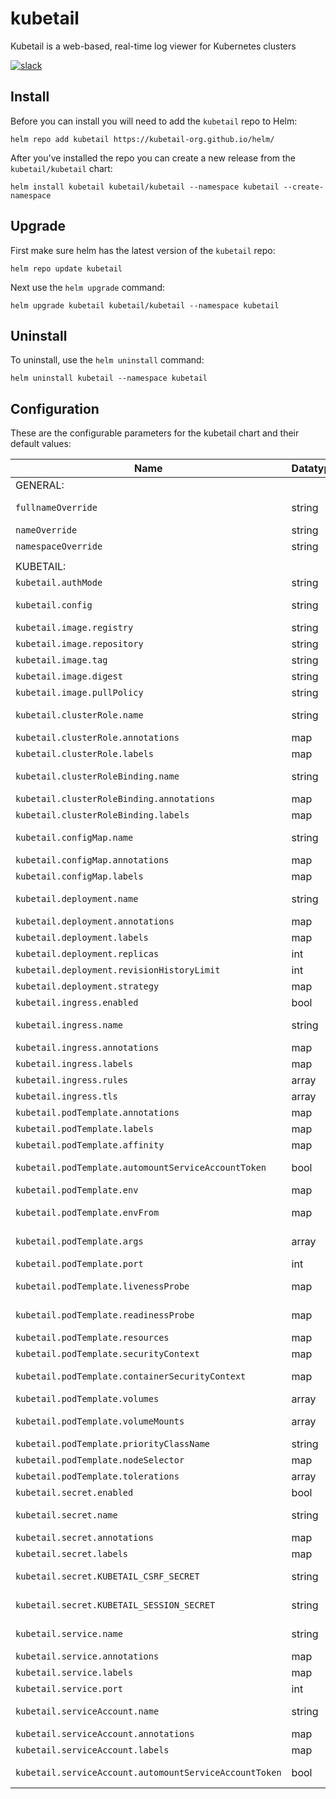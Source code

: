 # kubetail

Kubetail is a web-based, real-time log viewer for Kubernetes clusters

[![slack](https://img.shields.io/badge/Slack-Join%20Our%20Community-364954?logo=slack&labelColor=4D1C51)](https://join.slack.com/t/kubetail/shared_invite/zt-2cq01cbm8-e1kbLT3EmcLPpHSeoFYm1w)

## Install

Before you can install you will need to add the `kubetail` repo to Helm:

```console
helm repo add kubetail https://kubetail-org.github.io/helm/
```

After you've installed the repo you can create a new release from the `kubetail/kubetail` chart:

```console
helm install kubetail kubetail/kubetail --namespace kubetail --create-namespace
```

## Upgrade

First make sure helm has the latest version of the `kubetail` repo:

```console
helm repo update kubetail
```

Next use the `helm upgrade` command:

```console
helm upgrade kubetail kubetail/kubetail --namespace kubetail
```

## Uninstall

To uninstall, use the `helm uninstall` command:

```console
helm uninstall kubetail --namespace kubetail
```

## Configuration

These are the configurable parameters for the kubetail chart and their default values:

| Name                                                   | Datatype | Description                                  | Default           |
| ------------------------------------------------------ | -------- | -------------------------------------------- | ----------------- |
| GENERAL:                                               |          |                                              |                   |
| `fullnameOverride`                                     | string   | Override the chart's computed fullname       | null              |
| `nameOverride`                                         | string   | Override chart's name                        | null              |
| `namespaceOverride`                                    | string   | Override release's namespace                 | null              |
|                                                        |          |                                              |                   |
| KUBETAIL:                                              |          |                                              |                   |
| `kubetail.authMode`                                    | string   | Auth mode (token, cluster, local)            | "cluster"         |
| `kubetail.config`                                      | string   | Kubetail dashboard config contents           | *See values.yaml* |
| `kubetail.image.registry`                              | string   | Image registry                               | docker.io         |
| `kubetail.image.repository`                            | string   | Image repository                             | kubetail/kubetail |
| `kubetail.image.tag`                                   | string   | Override chart's appVersion                  | null              |
| `kubetail.image.digest`                                | string   | Override image tag                           | null              |
| `kubetail.image.pullPolicy`                            | string   | Kubernetes image pull policy                 | "IfNotPresent"    |
| `kubetail.clusterRole.name`                            | string   | Override chart's computed fullname           | null              |
| `kubetail.clusterRole.annotations`                     | map      | Additional annotations                       | {}                |
| `kubetail.clusterRole.labels`                          | map      | Additional labels                            | {}                |
| `kubetail.clusterRoleBinding.name`                     | string   | Override chart's computed fullname           | null              |
| `kubetail.clusterRoleBinding.annotations`              | map      | Additional annotations                       | {}                |
| `kubetail.clusterRoleBinding.labels`                   | map      | Additional labels                            | {}                |
| `kubetail.configMap.name`                              | string   | Override chart's computed fullname           | null              |
| `kubetail.configMap.annotations`                       | map      | Additional annotations                       | {}                |
| `kubetail.configMap.labels`                            | map      | Additional labels                            | {}                |
| `kubetail.deployment.name`                             | string   | Override chart's computed fullname           | null              |
| `kubetail.deployment.annotations`                      | map      | Additional annotations                       | {}                |
| `kubetail.deployment.labels`                           | map      | Additional labels                            | {}                |
| `kubetail.deployment.replicas`                         | int      | Number of replicas                           | 1                 |
| `kubetail.deployment.revisionHistoryLimit`             | int      | Revision history limit                       | 5                 |
| `kubetail.deployment.strategy`                         | map      | Deployment strategy                          | *See values.yaml* |
| `kubetail.ingress.enabled`                             | bool     | If true, add Ingress resource                | false             |
| `kubetail.ingress.name`                                | string   | Override chart's computed fullname           | null              |
| `kubetail.ingress.annotations`                         | map      | Additional annotations                       | {}                |
| `kubetail.ingress.labels`                              | map      | Additional labels                            | {}                |
| `kubetail.ingress.rules`                               | array    | Ingress rules array                          | []                |
| `kubetail.ingress.tls`                                 | array    | Ingress tls array                            | []                |
| `kubetail.podTemplate.annotations`                     | map      | Additional annotations                       | {}                |
| `kubetail.podTemplate.labels`                          | map      | Additional labels                            | {}                |
| `kubetail.podTemplate.affinity`                        | map      | Pod affinity                                 | {}                |
| `kubetail.podTemplate.automountServiceAccountToken`    | bool     | Pod automountServiceAccountToken             | true              |
| `kubetail.podTemplate.env`                             | map      | Kubetail container additional env            | {}                |
| `kubetail.podTemplate.envFrom`                         | map      | Kubetail container additional envFrom        | {}                |
| `kubetail.podTemplate.args`                            | array    | Kubetail container additional args           | []                |
| `kubetail.podTemplate.port`                            | int      | Kubetail container port                      | 4000              |
| `kubetail.podTemplate.livenessProbe`                   | map      | Kubetail container livenessProbe             | *See values.yaml* |
| `kubetail.podTemplate.readinessProbe`                  | map      | Kubetail container readinessProbe            | *See values.yaml* |
| `kubetail.podTemplate.resources`                       | map      | Kubetail container resources                 | {}                |
| `kubetail.podTemplate.securityContext`                 | map      | Pod securityContext                          | *See values.yaml* |
| `kubetail.podTemplate.containerSecurityContext`        | map      | Kubetail container securityContext           | *See values.yaml* |
| `kubetail.podTemplate.volumes`                         | array    | Pod volumes                                  | []                |
| `kubetail.podTemplate.volumeMounts`                    | array    | Kubetail container volumeMounts              | []                |
| `kubetail.podTemplate.priorityClassName`               | string   | Pod priorityClassName                        | null              |
| `kubetail.podTemplate.nodeSelector`                    | map      | Pod node selector                            | {}                |
| `kubetail.podTemplate.tolerations`                     | array    | Pod tolerations                              | []                |
| `kubetail.secret.enabled`                              | bool     | If true, add Secret resource                 | true              |
| `kubetail.secret.name`                                 | string   | Override chart's computed fullname           | null              |
| `kubetail.secret.annotations`                          | map      | Additional annotations                       | {}                |
| `kubetail.secret.labels`                               | map      | Additional labels                            | {}                |
| `kubetail.secret.KUBETAIL_CSRF_SECRET`                 | string   | B64-encoded value (autogenerated if null)    | null              |
| `kubetail.secret.KUBETAIL_SESSION_SECRET`              | string   | B64-encoded value (autogenerated if null)    | null              |
| `kubetail.service.name`                                | string   | Override chart's computed fullname           | null              |
| `kubetail.service.annotations`                         | map      | Additional annotations                       | {}                |
| `kubetail.service.labels`                              | map      | Additional labels                            | {}                |
| `kubetail.service.port`                                | int      | Service port number                          | 80                |
| `kubetail.serviceAccount.name`                         | string   | Override chart's computed fullname           | null              |
| `kubetail.serviceAccount.annotations`                  | map      | Additional annotations                       | {}                |
| `kubetail.serviceAccount.labels`                       | map      | Additional labels                            | {}                |
| `kubetail.serviceAccount.automountServiceAccountToken` | bool     | Service account automountServiceAccountToken | true              |
